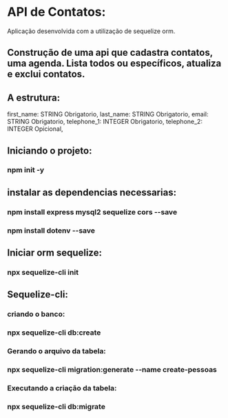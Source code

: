 # API de Contatos:
Aplicação desenvolvida com a utilização de sequelize orm.

## Construção de uma api que cadastra contatos, uma agenda. Lista todos ou específicos, atualiza e exclui contatos.

## A estrutura:

first_name: STRING Obrigatorio,
last_name: STRING Obrigatorio,
email: STRING Obrigatorio,
telephone_1: INTEGER Obrigatorio,
telephone_2: INTEGER Opicional,

## Iniciando o projeto:

### npm init -y

## instalar as dependencias necessarias:

### npm install express mysql2 sequelize cors --save
### npm install dotenv --save

## Iniciar orm sequelize:

### npx sequelize-cli init

## Sequelize-cli:

### criando o banco:
### npx sequelize-cli db:create

### Gerando o arquivo da tabela:
### npx sequelize-cli migration:generate --name create-pessoas

### Executando a criação da tabela:
### npx sequelize-cli db:migrate